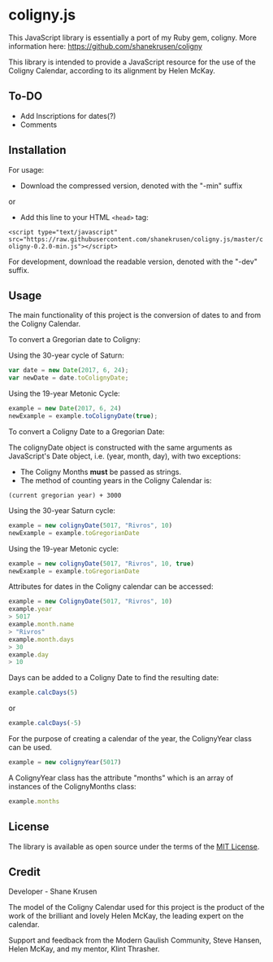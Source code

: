 # coligny.js

This JavaScript library is essentially a port of my Ruby gem, coligny.
More information here: https://github.com/shanekrusen/coligny

This library is intended to provide a JavaScript resource for the use of the Coligny Calendar, according to its alignment by Helen McKay. 

## To-DO

- Add Inscriptions for dates(?)
- Comments

## Installation

For usage:

- Download the compressed version, denoted with the "-min" suffix

or

- Add this line to your HTML `<head>` tag:

`<script type="text/javascript" src="https://raw.githubusercontent.com/shanekrusen/coligny.js/master/coligny-0.2.0-min.js"></script>`

For development, download the readable version, denoted with the "-dev" suffix. 

## Usage

The main functionality of this project is the conversion of dates to and from the Coligny Calendar.

To convert a Gregorian date to Coligny:

Using the 30-year cycle of Saturn:

```javascript
var date = new Date(2017, 6, 24);
var newDate = date.toColignyDate;
```

Using the 19-year Metonic Cycle:

```javascript
example = new Date(2017, 6, 24)
newExample = example.toColignyDate(true);
```

To convert a Coligny Date to a Gregorian Date:

The colignyDate object is constructed with the same arguments as JavaScript's Date object, i.e. (year, month, day), with two exceptions:

- The Coligny Months **must** be passed as strings. 
- The method of counting years in the Coligny Calendar is:

`(current gregorian year) + 3000`

Using the 30-year Saturn cycle:

```javascript
example = new colignyDate(5017, "Rivros", 10)
newExample = example.toGregorianDate
```

Using the 19-year Metonic cycle:

```javascript
example = new colignyDate(5017, "Rivros", 10, true)
newExample = example.toGregorianDate
```

Attributes for dates in the Coligny calendar can be accessed:

```javascript
example = new ColignyDate(5017, "Rivros", 10)
example.year
> 5017
example.month.name
> "Rivros"
example.month.days
> 30
example.day
> 10
```

Days can be added to a Coligny Date to find the resulting date:

```javascript
example.calcDays(5)
```
or 

```javascript
example.calcDays(-5)
```

For the purpose of creating a calendar of the year, the ColignyYear class can be used.

```javascript
example = new colignyYear(5017)
```

A ColignyYear class has the attribute "months" which is an array of instances of the ColignyMonths class:

```javascript
example.months
```

## License

The library is available as open source under the terms of the [MIT License](http://opensource.org/licenses/MIT).

## Credit

Developer - Shane Krusen

The model of the Coligny Calendar used for this project is the product of the work of the brilliant and lovely Helen McKay, the leading expert on the calendar.

Support and feedback from the Modern Gaulish Community, Steve Hansen, Helen McKay, and my mentor, Klint Thrasher.
